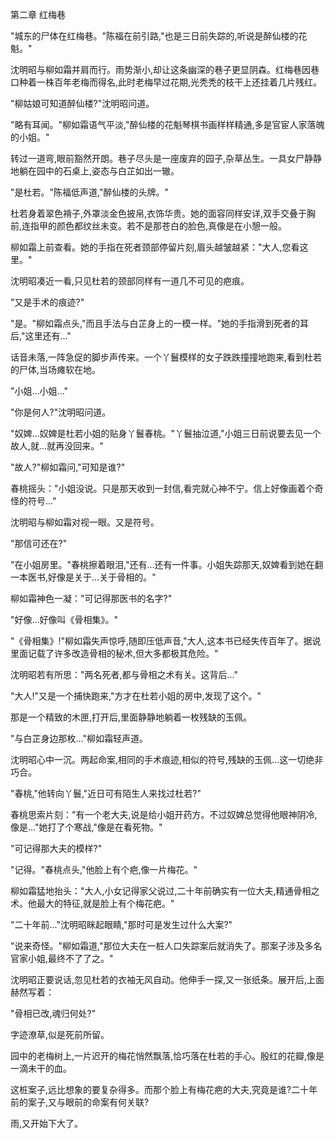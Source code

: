 第二章 红梅巷

"城东的尸体在红梅巷。"陈福在前引路,"也是三日前失踪的,听说是醉仙楼的花魁。"

沈明昭与柳如霜并肩而行。雨势渐小,却让这条幽深的巷子更显阴森。红梅巷因巷口种着一株百年老梅而得名,此时老梅早过花期,光秃秃的枝干上还挂着几片残红。

"柳姑娘可知道醉仙楼?"沈明昭问道。

"略有耳闻。"柳如霜语气平淡,"醉仙楼的花魁琴棋书画样样精通,多是官宦人家落魄的小姐。"

转过一道弯,眼前豁然开朗。巷子尽头是一座废弃的园子,杂草丛生。一具女尸静静地躺在园中的石桌上,姿态与白芷如出一辙。

"是杜若。"陈福低声道,"醉仙楼的头牌。"

杜若身着翠色褙子,外罩淡金色披帛,衣饰华贵。她的面容同样安详,双手交叠于胸前,连指甲的颜色都纹丝未变。若不是那苍白的脸色,真像是在小憩一般。

柳如霜上前查看。她的手指在死者颈部停留片刻,眉头越皱越紧："大人,您看这里。"

沈明昭凑近一看,只见杜若的颈部同样有一道几不可见的疤痕。

"又是手术的痕迹?"

"是。"柳如霜点头,"而且手法与白芷身上的一模一样。"她的手指滑到死者的耳后,"这里还有..."

话音未落,一阵急促的脚步声传来。一个丫鬟模样的女子跌跌撞撞地跑来,看到杜若的尸体,当场瘫软在地。

"小姐...小姐..."

"你是何人?"沈明昭问道。

"奴婢...奴婢是杜若小姐的贴身丫鬟春桃。"丫鬟抽泣道,"小姐三日前说要去见一个故人,就...就再没回来。"

"故人?"柳如霜问,"可知是谁?"

春桃摇头："小姐没说。只是那天收到一封信,看完就心神不宁。信上好像画着个奇怪的符号..."

沈明昭与柳如霜对视一眼。又是符号。

"那信可还在?"

"在小姐房里。"春桃擦着眼泪,"还有...还有一件事。小姐失踪那天,奴婢看到她在翻一本医书,好像是关于...关于骨相的。"

柳如霜神色一凝："可记得那医书的名字?"

"好像...好像叫《骨相集》。"

"《骨相集》!"柳如霜失声惊呼,随即压低声音,"大人,这本书已经失传百年了。据说里面记载了许多改造骨相的秘术,但大多都极其危险。"

沈明昭若有所思："两名死者,都与骨相之术有关。这背后..."

"大人!"又是一个捕快跑来,"方才在杜若小姐的房中,发现了这个。"

那是一个精致的木匣,打开后,里面静静地躺着一枚残缺的玉佩。

"与白芷身边那枚..."柳如霜轻声道。

沈明昭心中一沉。两起命案,相同的手术痕迹,相似的符号,残缺的玉佩...这一切绝非巧合。

"春桃,"他转向丫鬟,"近日可有陌生人来找过杜若?"

春桃思索片刻："有一个老大夫,说是给小姐开药方。不过奴婢总觉得他眼神阴冷,像是..."她打了个寒战,"像是在看死物。"

"可记得那大夫的模样?"

"记得。"春桃点头,"他脸上有个疤,像一片梅花。"

柳如霜猛地抬头："大人,小女记得家父说过,二十年前确实有一位大夫,精通骨相之术。他最大的特征,就是脸上有个梅花疤。"

"二十年前..."沈明昭眯起眼睛,"那时可是发生过什么大案?"

"说来奇怪。"柳如霜道,"那位大夫在一桩人口失踪案后就消失了。那案子涉及多名官家小姐,最终不了了之。"

沈明昭正要说话,忽见杜若的衣袖无风自动。他伸手一探,又一张纸条。展开后,上面赫然写着：

"骨相已改,魂归何处?"

字迹潦草,似是死前所留。

园中的老梅树上,一片迟开的梅花悄然飘落,恰巧落在杜若的手心。殷红的花瓣,像是一滴未干的血。

这桩案子,远比想象的要复杂得多。而那个脸上有梅花疤的大夫,究竟是谁?二十年前的案子,又与眼前的命案有何关联?

雨,又开始下大了。